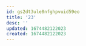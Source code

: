 ```yaml
---
id: gs2dt3ule8nfghpvuid59eo
title: '23'
desc: ''
updated: 1674482122023
created: 1674482122023
---
```

